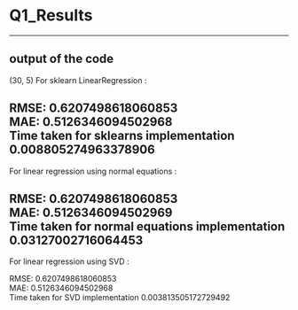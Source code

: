 # Q1_Results
------

## output of the code 
(30, 5)
For sklearn LinearRegression : 

RMSE:  0.6207498618060853  
MAE:  0.5126346094502968  
Time taken for sklearns implementation 0.008805274963378906
---------------------------
For linear regression using normal equations : 

RMSE:  0.6207498618060853  
MAE:  0.5126346094502969  
Time taken for normal equations implementation 0.03127002716064453
---------------------------
For linear regression using SVD : 

RMSE:  0.6207498618060853  
MAE:  0.5126346094502968  
Time taken for SVD implementation 0.003813505172729492
